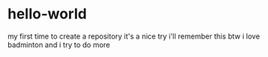 # hello-world
my first time to create a repository
it's a nice try 
i'll remember this
btw
i love badminton
and i try to do more
